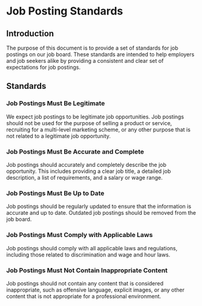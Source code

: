 # Job Posting Standards

## Introduction

The purpose of this document is to provide a set of standards for job postings on our job board. These standards are intended to help employers and job seekers alike by providing a consistent and clear set of expectations for job postings.

## Standards

### Job Postings Must Be Legitimate

We expect job postings to be legitimate job opportunities. Job postings should not be used for the purpose of selling a product or service, recruiting for a multi-level marketing scheme, or any other purpose that is not related to a legitimate job opportunity.

### Job Postings Must Be Accurate and Complete

Job postings should accurately and completely describe the job opportunity. This includes providing a clear job title, a detailed job description, a list of requirements, and a salary or wage range.

### Job Postings Must Be Up to Date

Job postings should be regularly updated to ensure that the information is accurate and up to date. Outdated job postings should be removed from the job board.

### Job Postings Must Comply with Applicable Laws

Job postings should comply with all applicable laws and regulations, including those related to discrimination and wage and hour laws.

### Job Postings Must Not Contain Inappropriate Content

Job postings should not contain any content that is considered inappropriate, such as offensive language, explicit images, or any other content that is not appropriate for a professional environment.
